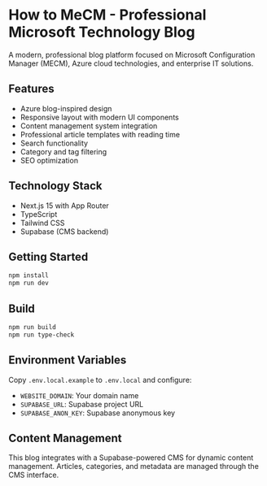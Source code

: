 # How to MeCM - Professional Microsoft Technology Blog

A modern, professional blog platform focused on Microsoft Configuration Manager (MECM), Azure cloud technologies, and enterprise IT solutions.

## Features

- Azure blog-inspired design
- Responsive layout with modern UI components
- Content management system integration
- Professional article templates with reading time
- Search functionality
- Category and tag filtering
- SEO optimization

## Technology Stack

- Next.js 15 with App Router
- TypeScript
- Tailwind CSS
- Supabase (CMS backend)

## Getting Started

```bash
npm install
npm run dev
```

## Build

```bash
npm run build
npm run type-check
```

## Environment Variables

Copy `.env.local.example` to `.env.local` and configure:

- `WEBSITE_DOMAIN`: Your domain name
- `SUPABASE_URL`: Supabase project URL
- `SUPABASE_ANON_KEY`: Supabase anonymous key

## Content Management

This blog integrates with a Supabase-powered CMS for dynamic content management. Articles, categories, and metadata are managed through the CMS interface.


